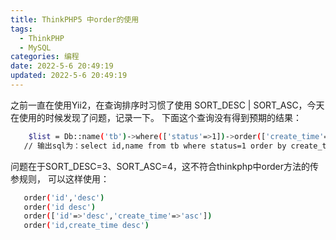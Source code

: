 ```yaml
---
title: ThinkPHP5 中order的使用
tags:
  - ThinkPHP
  - MySQL
categories: 编程
date: 2022-5-6 20:49:19
updated: 2022-5-6 20:49:19
---
```

之前一直在使用Yii2，在查询排序时习惯了使用 SORT_DESC | SORT_ASC，今天在使用的时候发现了问题，记录一下。
下面这个查询没有得到预期的结果：
``` bash
    $list = Db::name('tb')->where(['status'=>1])->order(['create_time'=>SORT_DESC])->field('id,name')->select();
   // 输出sql为：select id,name from tb where status=1 order by create_time;
``` 

问题在于SORT_DESC=3、SORT_ASC=4，这不符合thinkphp中order方法的传参规则，
可以这样使用：

``` bash
   order('id','desc')
   order('id desc')
   order(['id'=>'desc','create_time'=>'asc'])
   order('id,create_time desc')
``` 
